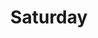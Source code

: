 ---
IMPORTANT: WHEN A VALUE CONTAINS A COLON FOLLOWED BY A SPACE, YOU MUST USE &#58;

layout: sermon
title: Saturday

sermon: Ordinary Evangelists and Extraordinary Effects
speaker: Pastor Harold Kim
scripture: Romans 1:16
series: Retreat
---